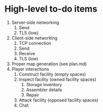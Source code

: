 # High-level to-do items

1. Server-side networking
    1. Send
    1. TLS (low)
1. Client-side networking
    1. TCP connection
    1. Send
    1. Receive
    1. TLS (low)
1. Proper map generation (see plan.md)
1. Player interactions
    1. Construct facility (empty spaces)
    1. Inspect facility (owned facility spaces)
        1. Storage inventory
        1. Assembler details
        1. Repair
    1. Attack facility (opposed facility spaces)
    1. Chat

